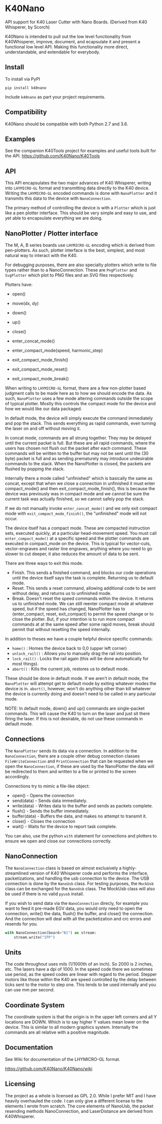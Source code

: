 # K40Nano
API support for K40 Laser Cutter with Nano Boards.
(Derived from K40 Whisperer, by Scorch)

K40Nano is intended to pull out the low level functionality from K40Whisperer, improve, document, and ecapsulate it and present a functional low level API. Making this functionality more direct, understandable, and extendable for everybody.

Install
---
To install via PyPI

`pip install k40nano`

Include `k40nano` as part your project requirements.

Compatibility
---
K40Nano should be compatible with both Python 2.7 and 3.6.


Examples
---
See the companion K40Tools project for examples and useful tools built for the API.
https://github.com/K40Nano/K40Tools


API
---

This API encapsulates the two major advances of K40 Whisperer, writing into `LHYMICRO-GL` format and transmitting data directly to the K40 device. Writing the `LHYMICRO-GL` encoded commands is done with `NanoPlotter` and it transmits this data to the device with `NanoConnection`.

The primary method of controlling the device is with a `Plotter` which is just like a pen plotter interface. This should be very simple and easy to use, and yet able to encapsulate everything we are doing.

NanoPlotter / Plotter interface
---

The M, A, B series boards use `LHYMICRO-GL` encoding which is derived from pen-plotters. As such, plotter interface is the best, simplest, and most natural way to interact with the K40.

For debugging purposes, there are also specialty plotters which write to file types rather than to a NanoConnection. These are `PngPlotter` and `SvgPlotter` which plot to PNG files and an SVG files respectively.

 
Plotters have:
* open()
* move(dx, dy)
* down()
* up()
* close()

* enter_concat_mode()
* enter_compact_mode(speed, harmonic_step)
* exit_compact_mode_finish()
* exit_compact_mode_reset()
* exit_compact_mode_break()

When writing to `LHYMICRO-GL` format, there are a few non-plotter based judgment calls to be made here as to how we should encode the data. As such, `NanoPlotter` uses a few mode altering commands outside the scope of typical plotter. Mostly this controls the compact mode for the device and how we would like our data packaged.

In default mode, the device will simply execute the command immediately and pop the stack. This sends everything as rapid commands, even turning the laser on and off without moving it.

In concat mode, commands are all strung together. They may be delayed until the current packet is full. But these are all rapid commands, where the users has chosen not flush out the packet after each command. These commands will be written to the buffer but may not be sent until the (30 byte) packet is full and as sending prematurely may introduce undesirable commands to the stack. When the NanoPlotter is closed, the packets are flushed by popping the stack.

Internally there a mode called "unfinished" which is basically the same as concat, except that when we close a connection in unfinished it must enter compact_mode() and then exit_compact_mode_finish(), this is because the device was previously was in compact mode and we cannot be sure the current task was actually finished, so we cannot safely pop the stack.

If we do not manually invoke `enter_concat_mode()` and we only exit compact mode with `exit_compact_mode_finish()`, the "unfinished" mode will not occur.

The device itself has a compact mode. These are compacted instruction sets, executed quickly, at a particular head-movement speed. You must call `enter_compact_mode()` at a specific speed and the plotter commands are executed in compact_mode on the device. This is typical for vector-cuts, vector-engraves and raster line engraves, anything where you need to go slower to cut deeper, it also reduces the amount of data to be sent.

There are three ways to exit this mode.
* Finish. This sends a finished command, and blocks our code operations until the device itself says the task is complete. Returning us to default mode.
* Reset. This sends a reset command, allowing additional code to be sent without delay, and returns us to unfinished mode.
* Break. Doesn't reset the speed commands within the device. It returns us to unfinished mode. We can still reenter compact mode at whatever speed, but if the speed has changed, NanoPlotter has to (enter_compact, reset, exit_compact) to permit the speed change or to close the plotter. But, if your intention is to run more compact commands at at the same speed after some rapid moves, break should permit that without resetting the speed internally.

In addition to theses we have a couple helpful device specific commands:
* `home()` : Homes the device back to 0,0 (upper left corner)
* `unlock_rail()` : Allows you to manually drag the rail into position.
* `lock_rail()` : Locks the rail again (this will be done automatically for most things).
* `abort()` : Kills the current job, restores us to default mode.

These should be done in default mode. If we aren't in default mode, the `NanoPlotter` will attempt get to default mode by exiting whatever modes the device is in. `abort()`, however, won't do anything other than kill whatever the device is currently doing and doesn't need to be called in any particular mode.

NOTE: In default mode, down() and up() commands are single-packet commands. This will cause the K40 to turn on the laser and just sit there firing the laser. If this is not desirable, do not use these commands in default mode.

Connections
---
The `NanoPlotter` sends its data via a connection. In addition to the `NanoConnection`, there are a couple other debug connection classes `FileWriteConnection` and `PrintConnection` that can be requested when we open the `NanoConnection`, if these are used by the NanoPlotter the data will be redirected to them and written to a file or printed to the screen accordingly.

Connections try to mimic a file-like object:

* open() - Opens the connection
* send(data) - Sends data immediately.
* write(data) - Writes data to the buffer and sends as packets complete.
* flush() - Sends the buffer immediately.
* buffer(data) - Buffers the data, and makes no attempt to transmit it.
* close() - Closes the connection
* wait() - Waits for the device to report task complete.

You can also, use the python `with` statement for connections and plotters to ensure we open and close our connections correctly.

NanoConnection
---
The `NanoConnection` class is based on almost exclusively a highly-streamlined version of K40 Whisperer code and performs the interface, packetizations, and handling the usb connection to the device. The USB connection is done by the `NanoUsb` class. For testing purposes, the `MockUsb` class can be exchanged for the `NanoUsb` class. The MockUsb class will also be used if there is no valid `pyusb` install.

If you wish to send data via the `NanoConnection` direcly, for example you want to feed it pre-made EGV data, you would only need to open the connection, write() the data, flush() the buffer, and close() the connection.  And the connection will deal with all the packetization and crc errors and resends for you.

```python
with NanoConnection(board="B1") as stream:
    stream.write("IPP")
```


Units
---
The code throughout uses mils (1/1000th of an inch). So 2000 is 2 inches, etc. The lasers have a dpi of 1000. In the speed code there we sometimes use period, as the speed codes are linear with regard to the period. Stepper motors like those within the K40 are speed controlled by the delay between ticks sent to the motor to step one. This tends to be used internally and you can use mm per second.


Coordinate System
---
The coordinate system is that the origin is in the upper left corners and all Y locations are DOWN. Which is to say higher Y values mean lower on the device. This is similar to all modern graphics system. Internally the commands are all relative with a positive magnitude.


Documentation
---
See Wiki for documentation of the LHYMICRO-GL format.

https://github.com/K40Nano/K40Nano/wiki


Licensing
---
The project as a whole is licensed as GPL 2.0. While I prefer MIT and I have heavily overhauled the code. I can only give a different license to the elements I wrote from scratch. The core elements of NanoUsb, the packet resending methods NanoConnection, and LaserDistance are derived from K40Whisperer.
